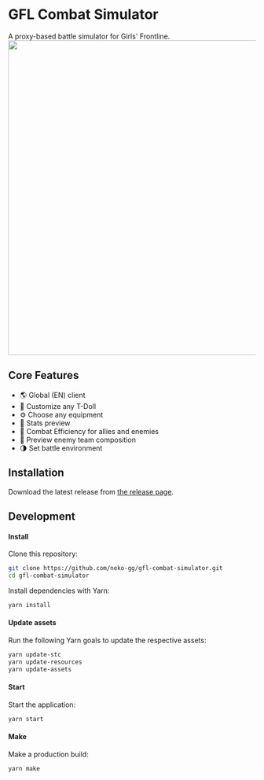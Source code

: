 # GFL Combat Simulator

A proxy-based battle simulator for Girls' Frontline.
<img src="https://i.imgur.com/pKRLqew.png" width="640" />

## Core Features

- 🌎 Global (EN) client
- 🎎 Customize any T-Doll
- ⚙ Choose any equipment
- 🔢 Stats preview
- 🧮 Combat Efficiency for allies and enemies 
- 👾 Preview enemy team composition
- 🌗 Set battle environment

## Installation
Download the latest release from [the release page](https://github.com/neko-gg/gfl-combat-simulator/releases).

## Development
#### Install
Clone this repository:

```bash
git clone https://github.com/neko-gg/gfl-combat-simulator.git
cd gfl-combat-simulator
```

Install dependencies with Yarn:

```bash
yarn install
```

#### Update assets
Run the following Yarn goals to update the respective assets:
```bash
yarn update-stc
yarn update-resources
yarn update-assets
```

#### Start
Start the application:

```bash
yarn start
```

#### Make
Make a production build:
```bash
yarn make
```
